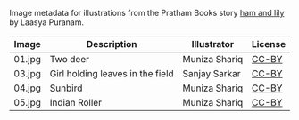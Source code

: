 Image metadata for illustrations from the Pratham Books story [ham and lily](https://storyweaver.org.in/stories/2823-ham-and-lily) by Laasya Puranam.

Image | Description | Illustrator | License
----- | ----------- | ----------- | -------
01.jpg | Two deer | Muniza Shariq | [CC-BY](https://creativecommons.org/licenses/by/4.0/)
03.jpg | Girl holding leaves in the field  | Sanjay Sarkar | [CC-BY](https://creativecommons.org/licenses/by/4.0/)
04.jpg | Sunbird | Muniza Shariq | [CC-BY](https://creativecommons.org/licenses/by/4.0/)
05.jpg | Indian Roller | Muniza Shariq | [CC-BY](https://creativecommons.org/licenses/by/4.0/)